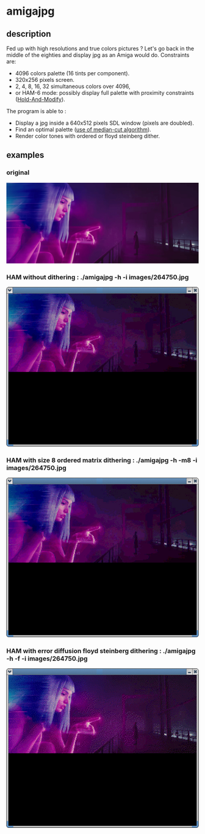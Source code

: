 # amigajpg
## description
Fed up with high resolutions and true colors pictures ?
Let's go back in the middle of the eighties and display jpg as an Amiga would do.
Constraints are:
* 4096 colors palette (16 tints per component).
* 320x256 pixels screen.
* 2, 4, 8, 16, 32 simultaneous colors over 4096,
* or HAM-6 mode: possibly display full palette with proximity constraints ([Hold-And-Modify](https://en.wikipedia.org/wiki/Hold-And-Modify)).

The program is able to :
* Display a jpg inside a 640x512 pixels SDL window (pixels are doubled).
* Find an optimal palette ([use of median-cut algorithm](https://en.wikipedia.org/wiki/Median_cut)).
* Render color tones with ordered or floyd steinberg dither.

## examples

### original
![Original](/images/original.jpg)

### HAM without dithering : ./amigajpg -h -i images/264750.jpg 
![HAM without dithering](/images/ham-no-dither.jpg)

### HAM with size 8 ordered matrix dithering : ./amigajpg -h -m8 -i images/264750.jpg
![HAM without dithering](/images/ham-no-dither.jpg)

### HAM with error diffusion floyd steinberg dithering : ./amigajpg -h -f -i images/264750.jpg
![HAM without dithering](/images/ham-dither-floyd.jpg)
